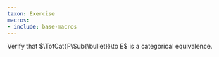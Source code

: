 ```yaml
---
taxon: Exercise
macros:
- include: base-macros
---
```


Verify that $\TotCat{P\Sub{\bullet}}\to E$ is a categorical equivalence.
